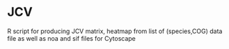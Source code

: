 # JCV
R script for producing JCV matrix, heatmap from list of (species,COG) data file as well as noa and sif files for Cytoscape
